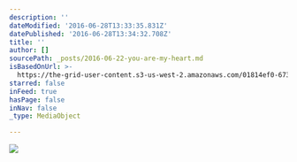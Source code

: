 ```yaml
---
description: ''
dateModified: '2016-06-28T13:33:35.831Z'
datePublished: '2016-06-28T13:34:32.708Z'
title: ''
author: []
sourcePath: _posts/2016-06-22-you-are-my-heart.md
isBasedOnUrl: >-
  https://the-grid-user-content.s3-us-west-2.amazonaws.com/01814ef0-6731-44c3-8dfc-852c3de3dfca.jpg
starred: false
inFeed: true
hasPage: false
inNav: false
_type: MediaObject

---
```

![](https://imgflo.herokuapp.com/graph/vahj1ThiexotieMo/d9fee51c3ef5ae110527afacce76d884/croprotate.jpg?cropheight=2275&cropwidth=3406&degrees=0&input=https%3A%2F%2Fthe-grid-user-content.s3-us-west-2.amazonaws.com%2F01814ef0-6731-44c3-8dfc-852c3de3dfca.jpg&x=0&y=0)